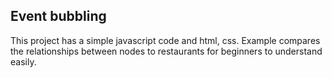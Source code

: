 ## Event bubbling

This project has a simple javascript code and html, css.
Example compares the relationships between nodes to restaurants for beginners to understand easily.

